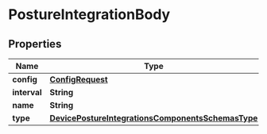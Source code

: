 # PostureIntegrationBody

## Properties
Name | Type | Description | Notes
------------ | ------------- | ------------- | -------------
**config** | [**ConfigRequest**](ConfigRequest.md) |  | 
**interval** | **String** |  | 
**name** | **String** |  | 
**type** | [**DevicePostureIntegrationsComponentsSchemasType**](DevicePostureIntegrationsComponentsSchemasType.md) |  | 
